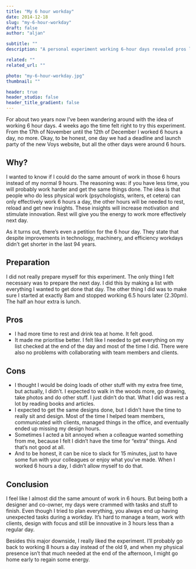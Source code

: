 ```yaml
---
title: "My 6 hour workday"
date: 2014-12-18
slug: "my-6-hour-workday"
draft: false
author: "aljan"

subtitle: ""
description: "A personal experiment working 6-hour days revealed pros like better prioritization and rest, but also cons like lack of time for design and personal activities. Ultimately, 8-hour days feel more manageable."

related: ""
related_url: ""

photo: "my-6-hour-workday.jpg"
thumbnail: ""

header: true
header_studio: false
header_title_gradient: false
---
```


For about two years now I’ve been wandering around with the idea of working 6 hour days. 4 weeks ago the time felt right to try this experiment. From the 17th of November until the 12th of December I worked 6 hours a day, no more. Okay, to be honest, one day we had a deadline and launch party of the new Voys website, but all the other days were around 6 hours.

## Why?

I wanted to know if I could do the same amount of work in those 6 hours instead of my normal 9 hours. The reasoning was: if you have less time, you will probably work harder and get the same things done. The idea is that people who do less physical work (psychologists, writers, et cetera) can only effectively work 6 hours a day, the other hours will be needed to rest, reload and get new insights. These insights will increase motivation and stimulate innovation. Rest will give you the energy to work more effectively next day.

As it turns out, there’s even a petition for the 6 hour day. They state that despite improvements in technology, machinery, and efficiency workdays didn’t get shorter in the last 94 years.

## Preparation

I did not really prepare myself for this experiment. The only thing I felt necessary was to prepare the next day. I did this by making a list with everything I wanted to get done that day. The other thing I did was to make sure I started at exactly 8am and stopped working 6.5 hours later (2.30pm). The half an hour extra is lunch.

## Pros

- I had more time to rest and drink tea at home. It felt good.
- It made me prioritise better. I felt like I needed to get everything on my list checked at the end of the day and most of the time I did. There were also no problems with collaborating with team members and clients.

## Cons

- I thought I would be doing loads of other stuff with my extra free time, but actually, I didn’t. I expected to walk in the woods more, go drawing, take photos and do other stuff. I just didn’t do that. What I did was rest a lot by reading books and articles.
- I expected to get the same designs done, but I didn’t have the time to really sit and design. Most of the time I helped team members, communicated with clients, managed things in the office, and eventually ended up missing my design hours.
- Sometimes I acted a bit annoyed when a colleague wanted something from me, because I felt I didn’t have the time for “extra” things. And that’s not good at all.
- And to be honest, it can be nice to slack for 15 minutes, just to have some fun with your colleagues or enjoy what you’ve made. When I worked 6 hours a day, I didn’t allow myself to do that.

## Conclusion

I feel like I almost did the same amount of work in 6 hours. But being both a designer and co-owner, my days were crammed with tasks and stuff to finish. Even though I tried to plan everything, you always end up having unexpected tasks during a workday. It’s hard to manage a team, work with clients, design with focus and still be innovative in 3 hours less than a regular day.

Besides this major downside, I really liked the experiment. I’ll probably go back to working 8 hours a day instead of the old 9, and when my physical presence isn’t that much needed at the end of the afternoon, I might go home early to regain some energy.
